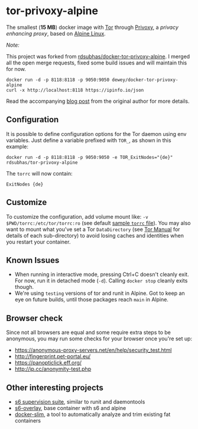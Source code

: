 # tor-privoxy-alpine

The smallest (**15 MB**) docker image with [Tor](https://www.torproject.org/) through [Privoxy](http://www.privoxy.org/), a *privacy enhancing proxy*, based on [Alpine Linux](https://registry.hub.docker.com/_/alpine).

*Note:*

This project was forked from [rdsubhas/docker-tor-privoxy-alpine](https://github.com/rdsubhas/docker-tor-privoxy-alpine). I merged all the open merge requests, fixed some build issues and will maintain this for now.

```
docker run -d -p 8118:8118 -p 9050:9050 dewey/docker-tor-privoxy-alpine
curl -x http://localhost:8118 https://ipinfo.io/json
```

Read the accompanying [blog post](https://medium.com/@rdsubhas/docker-image-with-tor-privoxy-and-a-process-manager-under-15-mb-c9e344111b61) from the original author for more details.

## Configuration

It is possible to define configuration options for the Tor daemon using env variables. Just define a variable prefixed with `TOR_`, as shown in this example:

```
docker run -d -p 8118:8118 -p 9050:9050 -e TOR_ExitNodes="{de}" rdsubhas/tor-privoxy-alpine
```

The `torrc` will now contain:

```
ExitNodes {de}
```
## Customize

To customize the configuration, add volume mount like: `-v $PWD/torrc:/etc/tor/torrc:ro` (see default [sample `torrc` file](https://gitweb.torproject.org/tor.git/plain/src/config/torrc.sample.in)). You may also want to mount what you've set a Tor `DataDirectory` (see [Tor Manual](https://www.torproject.org/docs/tor-manual.html.en#_files) for details of each sub-directory) to avoid losing caches and identities when you restart your container.

## Known Issues

* When running in interactive mode, pressing Ctrl+C doesn't cleanly exit. For now, run it in detached mode (`-d`). Calling `docker stop` cleanly exits though.
* We're using `testing` versions of tor and runit in Alpine. Got to keep an eye on future builds, until those packages reach `main` in Alpine.

## Browser check

Since not all browsers are equal and some require extra steps to be anonymous, you may run some checks for your browser once you're set up:

 * https://anonymous-proxy-servers.net/en/help/security_test.html
 * http://fingerprint.pet-portal.eu/
 * https://panopticlick.eff.org/
 * http://ip.cc/anonymity-test.php

## Other interesting projects

* [s6 supervision suite](http://skarnet.org/software/s6/index.html), similar to runit and daemontools
* [s6-overlay](https://github.com/just-containers/s6-overlay), base container with s6 and alpine
* [docker-slim](https://github.com/cloudimmunity/docker-slim), a tool to automatically analyze and trim existing fat containers
